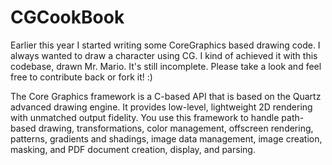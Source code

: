 CGCookBook
==========

Earlier this year I started writing some CoreGraphics based drawing code. I always wanted to draw a character using CG. I kind of achieved it with this codebase, drawn Mr. Mario. It's still incomplete. Please take a look and feel free to contribute back or fork it! :)


The Core Graphics framework is a C-based API that is based on the Quartz advanced drawing engine. It provides low-level, lightweight 2D rendering with unmatched output fidelity. You use this framework to handle path-based drawing, transformations, color management, offscreen rendering, patterns, gradients and shadings, image data management, image creation, masking, and PDF document creation, display, and parsing.
